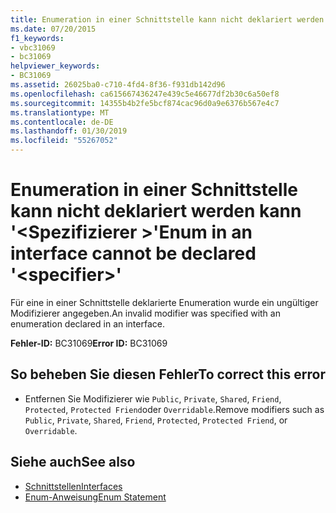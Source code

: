 ```yaml
---
title: Enumeration in einer Schnittstelle kann nicht deklariert werden kann '<specifier>"
ms.date: 07/20/2015
f1_keywords:
- vbc31069
- bc31069
helpviewer_keywords:
- BC31069
ms.assetid: 26025ba0-c710-4fd4-8f36-f931db142d96
ms.openlocfilehash: ca615667436247e439c5e46677df2b30c6a50ef8
ms.sourcegitcommit: 14355b4b2fe5bcf874cac96d0a9e6376b567e4c7
ms.translationtype: MT
ms.contentlocale: de-DE
ms.lasthandoff: 01/30/2019
ms.locfileid: "55267052"
---
```

# <a name="enum-in-an-interface-cannot-be-declared-specifier"></a><span data-ttu-id="97aca-102">Enumeration in einer Schnittstelle kann nicht deklariert werden kann '\<Spezifizierer >'</span><span class="sxs-lookup"><span data-stu-id="97aca-102">Enum in an interface cannot be declared '\<specifier>'</span></span>
<span data-ttu-id="97aca-103">Für eine in einer Schnittstelle deklarierte Enumeration wurde ein ungültiger Modifizierer angegeben.</span><span class="sxs-lookup"><span data-stu-id="97aca-103">An invalid modifier was specified with an enumeration declared in an interface.</span></span>  
  
 <span data-ttu-id="97aca-104">**Fehler-ID:** BC31069</span><span class="sxs-lookup"><span data-stu-id="97aca-104">**Error ID:** BC31069</span></span>  
  
## <a name="to-correct-this-error"></a><span data-ttu-id="97aca-105">So beheben Sie diesen Fehler</span><span class="sxs-lookup"><span data-stu-id="97aca-105">To correct this error</span></span>  
  
-   <span data-ttu-id="97aca-106">Entfernen Sie Modifizierer wie `Public`, `Private`, `Shared`, `Friend`, `Protected`, `Protected Friend`oder `Overridable`.</span><span class="sxs-lookup"><span data-stu-id="97aca-106">Remove modifiers such as `Public`, `Private`, `Shared`, `Friend`, `Protected`, `Protected Friend`, or `Overridable`.</span></span>  
  
## <a name="see-also"></a><span data-ttu-id="97aca-107">Siehe auch</span><span class="sxs-lookup"><span data-stu-id="97aca-107">See also</span></span>
- [<span data-ttu-id="97aca-108">Schnittstellen</span><span class="sxs-lookup"><span data-stu-id="97aca-108">Interfaces</span></span>](../../visual-basic/programming-guide/language-features/interfaces/index.md)
- [<span data-ttu-id="97aca-109">Enum-Anweisung</span><span class="sxs-lookup"><span data-stu-id="97aca-109">Enum Statement</span></span>](../../visual-basic/language-reference/statements/enum-statement.md)
